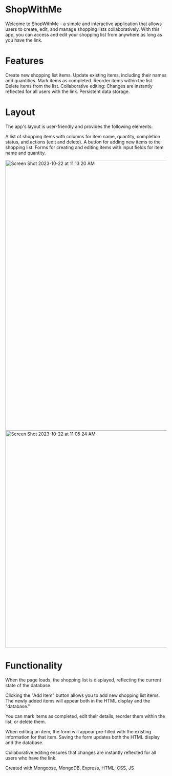 # ShopWithMe
Welcome to ShopWithMe - a simple and interactive application that allows users to create, edit, and manage shopping lists collaboratively. With this app, you can access and edit your shopping list from anywhere as long as you have the link.

# Features
Create new shopping list items.
Update existing items, including their names and quantities.
Mark items as completed.
Reorder items within the list.
Delete items from the list.
Collaborative editing: Changes are instantly reflected for all users with the link.
Persistent data storage.

# Layout
The app's layout is user-friendly and provides the following elements:

A list of shopping items with columns for item name, quantity, completion status, and actions (edit and delete).
A button for adding new items to the shopping list.
Forms for creating and editing items with input fields for item name and quantity.

<img width="842" alt="Screen Shot 2023-10-22 at 11 13 20 AM" src="https://github.com/tuhmid/ShopWithMe/assets/144698175/26a66141-6aed-4c19-8744-f66cc8e1737f">

<img width="676" alt="Screen Shot 2023-10-22 at 11 05 24 AM" src="https://github.com/tuhmid/ShopWithMe/assets/144698175/3e053668-e317-4138-9328-0ea94fed5d6e">



# Functionality
When the page loads, the shopping list is displayed, reflecting the current state of the database.

Clicking the "Add Item" button allows you to add new shopping list items. The newly added items will appear both in the HTML display and the "database."

You can mark items as completed, edit their details, reorder them within the list, or delete them.

When editing an item, the form will appear pre-filled with the existing information for that item. Saving the form updates both the HTML display and the database.

Collaborative editing ensures that changes are instantly reflected for all users who have the link.

Created with Mongoose, MongoDB, Express, HTML, CSS, JS
